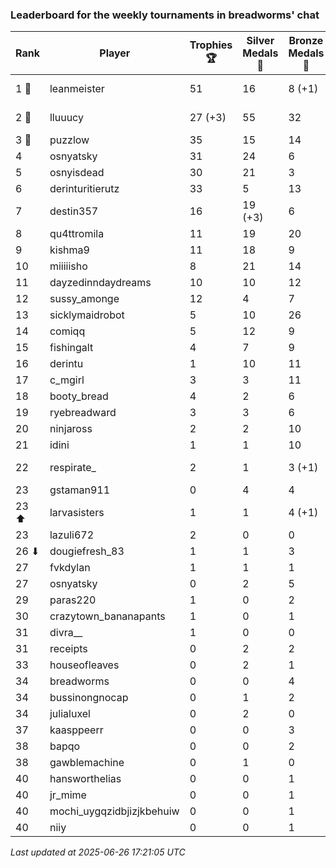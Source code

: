 ### Leaderboard for the weekly tournaments in breadworms' chat
| Rank | Player | Trophies 🏆 | Silver Medals 🥈 | Bronze Medals 🥉 | Points |
|------|--------|-------------|------------------|------------------|--------|
| 1 🥇 | leanmeister | 51 | 16 | 8 (+1) | 173.0 (+0.5) |
| 2 🥈 | lluuucy | 27 (+3) | 55 | 32 | 152.0 (+9.0) |
| 3 🥉 | puzzlow | 35 | 15 | 14 | 127.0 |
| 4 | osnyatsky | 31 | 24 | 6 | 120.0 |
| 5 | osnyisdead | 30 | 21 | 3 | 112.5 |
| 6 | derinturitierutz | 33 | 5 | 13 | 110.5 |
| 7 | destin357 | 16 | 19 (+3) | 6 | 70.0 (+3.0) |
| 8 | qu4ttromila | 11 | 19 | 20 | 62.0 |
| 9 | kishma9 | 11 | 18 | 9 | 55.5 |
| 10 | miiiiisho | 8 | 21 | 14 | 52.0 |
| 11 | dayzedinndaydreams | 10 | 10 | 12 | 46.0 |
| 12 | sussy_amonge | 12 | 4 | 7 | 43.5 |
| 13 | sicklymaidrobot | 5 | 10 | 26 | 38.0 |
| 14 | comiqq | 5 | 12 | 9 | 31.5 |
| 15 | fishingalt | 4 | 7 | 9 | 23.5 |
| 16 | derintu | 1 | 10 | 11 | 18.5 |
| 17 | c_mgirl | 3 | 3 | 11 | 17.5 |
| 18 | booty_bread | 4 | 2 | 6 | 17.0 |
| 19 | ryebreadward | 3 | 3 | 6 | 15.0 |
| 20 | ninjaross | 2 | 2 | 10 | 13.0 |
| 21 | idini | 1 | 1 | 10 | 9.0 |
| 22 | respirate_ | 2 | 1 | 3 (+1) | 8.5 (+0.5) |
| 23 | gstaman911 | 0 | 4 | 4 | 6.0 |
| 23 ⬆| larvasisters | 1 | 1 | 4 (+1) | 6.0 (+0.5) |
| 23 | lazuli672 | 2 | 0 | 0 | 6.0 |
| 26 ⬇| dougiefresh_83 | 1 | 1 | 3 | 5.5 |
| 27 | fvkdylan | 1 | 1 | 1 | 4.5 |
| 27 | osnyatsky | 0 | 2 | 5 | 4.5 |
| 29 | paras220 | 1 | 0 | 2 | 4.0 |
| 30 | crazytown_bananapants | 1 | 0 | 1 | 3.5 |
| 31 | divra__ | 1 | 0 | 0 | 3.0 |
| 31 | receipts | 0 | 2 | 2 | 3.0 |
| 33 | houseofleaves | 0 | 2 | 1 | 2.5 |
| 34 | breadworms | 0 | 0 | 4 | 2.0 |
| 34 | bussinongnocap | 0 | 1 | 2 | 2.0 |
| 34 | julialuxel | 0 | 2 | 0 | 2.0 |
| 37 | kaasppeerr | 0 | 0 | 3 | 1.5 |
| 38 | bapqo | 0 | 0 | 2 | 1.0 |
| 38 | gawblemachine | 0 | 1 | 0 | 1.0 |
| 40 | hansworthelias | 0 | 0 | 1 | 0.5 |
| 40 | jr_mime | 0 | 0 | 1 | 0.5 |
| 40 | mochi_uygqzidbjizjkbehuiw | 0 | 0 | 1 | 0.5 |
| 40 | niiy | 0 | 0 | 1 | 0.5 |

_Last updated at 2025-06-26 17:21:05 UTC_